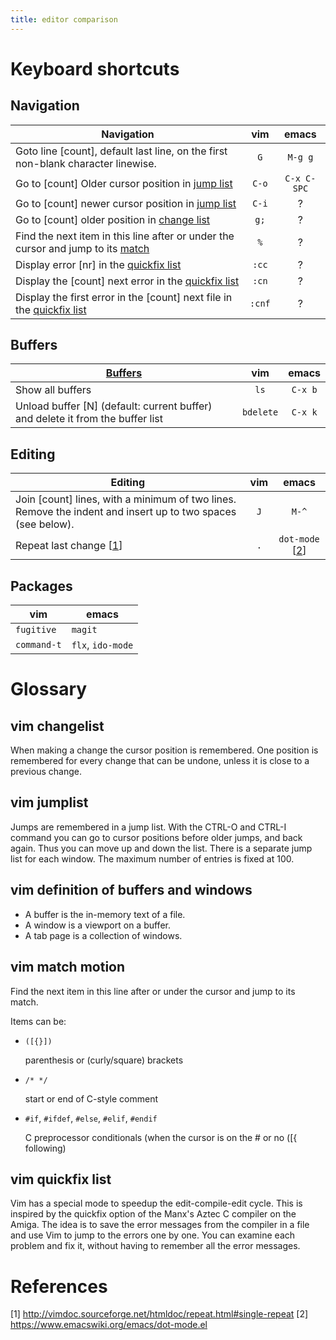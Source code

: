 ```yaml
---
title: editor comparison
---
```


# Keyboard shortcuts

## Navigation

| Navigation | vim   | emacs |
| ---------- | :---: | :---: |
| Goto line [count], default last line, on the first non-blank character linewise. | `G` | `M-g g` |
| Go to [count] Older cursor position in [jump list](#vim-jumplist) | `C-o` | `C-x C-SPC` |
| Go to [count] newer cursor position in [jump list](#vim-jumplist) | `C-i` | ? |
| Go to [count] older position in [change list](#vim-changelist) | `g;` | ? |
| Find the next item in this line after or under the cursor and jump to its [match](#vim-match-motion) | `%` | ? |
| Display error [nr] in the [quickfix list](#vim-quickfix-list) | `:cc` | ? |
| Display the [count] next error in the [quickfix list](#vim-quickfix-list) | `:cn` | ? |
| Display the first error in the [count] next file in the [quickfix list](#vim-quickfix-list) | `:cnf` | ? |

## Buffers

| [Buffers](#vim-definition-of-buffers-and-windows) | vim   | emacs |
| ------- | :---: | :---: |
| Show all buffers | `ls` | `C-x b` |
| Unload buffer [N] (default: current buffer) and delete it from the buffer list | `bdelete` | `C-x k` |

## Editing

| Editing | vim   | emacs |
| ------- | :---: | :---: |
| Join [count] lines, with a minimum of two lines. Remove the indent and insert up to two spaces (see below). | `J` | `M-^` |
| Repeat last change [[1](http://vimdoc.sourceforge.net/htmldoc/repeat.html#single-repeat)] | `.` | `dot-mode` [[2](https://www.emacswiki.org/emacs/dot-mode.el)] |

## Packages

| vim | emacs |
| --- | ----- |
| `fugitive` | `magit` |
| `command-t` | `flx`, `ido-mode` |

# Glossary

## vim changelist

When making a change the cursor position is remembered.  One position is
remembered for every change that can be undone, unless it is close to a
previous change.

## vim jumplist

Jumps are remembered in a jump list.  With the CTRL-O and CTRL-I command you
can go to cursor positions before older jumps, and back again.  Thus you can
move up and down the list.  There is a separate jump list for each window. The
maximum number of entries is fixed at 100.

## vim definition of buffers and windows

- A buffer is the in-memory text of a file.
- A window is a viewport on a buffer.
- A tab page is a collection of windows.

## vim match motion

Find the next item in this line after or under the cursor and jump to its
match.

Items can be:

- `([{}])`

    parenthesis or (curly/square) brackets
- `/* */`

    start or end of C-style comment
- `#if`, `#ifdef`, `#else`, `#elif`, `#endif`

    C preprocessor conditionals (when the cursor is on the # or no ([{
    following)

## vim quickfix list

Vim has a special mode to speedup the edit-compile-edit cycle.  This is
inspired by the quickfix option of the Manx's Aztec C compiler on the Amiga.
The idea is to save the error messages from the compiler in a file and use Vim
to jump to the errors one by one.  You can examine each problem and fix it,
without having to remember all the error messages.

# References

[1] http://vimdoc.sourceforge.net/htmldoc/repeat.html#single-repeat
[2] https://www.emacswiki.org/emacs/dot-mode.el
